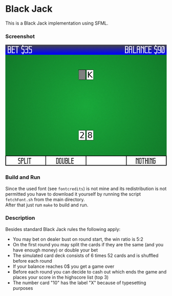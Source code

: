 # Black Jack

This is a Black Jack implementation using SFML.

### Screenshot

![Screenshot](/screenshot.png?raw=true)

### Build and Run

Since the used font (see `fontcredits`) is not mine and its redistribution is not permitted you have to download it yourself by running the script `fetchFont.sh` from the main directory.  
After that just run `make` to build and run.  

### Description

Besides standard Black Jack rules the following apply:
- You may bet on dealer bust on round start, the win ratio is 5:2
- On the first round you may split the cards if they are the same (and you have enough money) or double your bet
- The simulated card deck consists of 6 times 52 cards and is shuffled before each round
- If your balance reaches 0$ you get a game over
- Before each round you can decide to cash out which ends the game and places your score in the highscore list (top 3)
- The number card "10" has the label "X" because of typesetting purposes